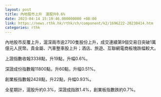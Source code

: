 ```yaml
---
layout: post
title: 內地股市上升　滬股升0.6%
date: 2023-04-14 15:19:46.000000000 +08:00
link: https://news.rthk.hk/rthk/ch/component/k2/1696222-20230414.htm
categories: rthk
---
```


內地股市反覆上升，滬深兩市逾2700隻股份上升，成交連續第9個交易日突破1萬億元人民幣。貴金屬、汽車整車股上升；酒店、旅遊、互聯網電商板塊跌幅較大。

上證指數收報3338點，升19點，升幅0.6%。

深證成份指數報11800點，升60點，升幅0.51%。

創業板指數報2428點，升22點，升幅0.93%。

全星期計，滬股升約0.3%，深證成指跌1.4%，創業板指數跌約0.7%。
